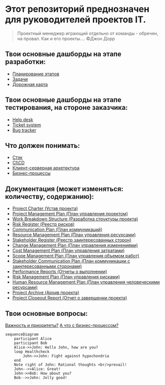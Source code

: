 # Этот репозиторий преднозначен для руководителей проектов IT. 
> Проектный менеджер играющий отдельно от команды - обречен, на провал. Как и его проекты....
©Джон Дорр 

## Твои основные дашборды на этапе разработки:
- [Планирование этапов](https://clck.ru/382PaF)
- [Задачи](https://clck.ru/382PsR)
- [Дорожная карта](https://clck.ru/382Qo3)



## Твои основные дашборды на этапе тестирования, на стороне заказчика:
- [Help desk](https://github.com/users/antonkuklin006/projects/2/views/7)
- [Ticket system](https://github.com/users/antonkuklin006/projects/2/views/8)
- [Bug tracker]([https://clck.ru/382Qo3](https://github.com/users/antonkuklin006/projects/2/views/9))

## Что должен понимать:
- [Стэк](https://clck.ru/382KNk)
- [CI\CD](https://clck.ru/382PsR)
- [Клиент-серверная архетектура](https://clck.ru/382Qo3)
- [Бизнес-процессы](https://clck.ru/382Qo3)

## Документация (может изменяться: количеству, содержанию): 
- [Project Charter (Устав проекта)](https://clck.ru/382NPz)
- [Project Management Plan (План управления проектом)](https://clck.ru/382MwW)
- [Work Breakdown Structure (Разработка структуры проекта)](https://clck.ru/382NPz)
- [Risk Register (Реестр рисков)](https://clck.ru/382MwW)
- [Communication Plan (План коммуникаций)](https://clck.ru/382NPz)
- [Resource Management Plan (План управления ресурсами)](https://clck.ru/382MwW)
- [Stakeholder Register (Реестр заинтересованных сторон)](https://clck.ru/382NPz)
- [Change Management Plan (План управления изменениями)](https://clck.ru/382MwW)
- [Cost Management Plan (План управления затратами)](https://clck.ru/382NPz)
- [Scope Management Plan (План управления объемом работ)](https://clck.ru/382MwW)
- [Stakeholder Communication Plan (План коммуникации с заинтересованными сторонами)](https://clck.ru/382NPz)
- [Performance Reports (Отчеты о выполнении)](https://clck.ru/382MwW)
- [Risk Management Plan (План управления рисками)](https://clck.ru/382NPz)
- [Human Resource Management Plan (План управления человеческими ресурсами)](https://clck.ru/382MwW)
- [Project Archive (Архив проекта)](https://clck.ru/382NPz)
- [Project Closeout Report (Отчет о завершении проекта)](https://clck.ru/382MwW)

## Твои основные вопросы: 
[]() <a class="link-6" href="https://clck.ru/382NPz">Важность и приоритеты?</a> </li>
[]() <a class="link-7" href="https://clck.ru/382MwW">А что с бизнес-процессом?</a> </li>

```mermaid
sequenceDiagram
    participant Alice
    participant Bob
    Alice->>John: Hello John, how are you?
    loop Healthcheck
        John->>John: Fight against hypochondria
    end
    Note right of John: Rational thoughts <br/>prevail!
    John-->>Alice: Great!
    John->>Bob: How about you?
    Bob-->>John: Jolly good!
```
